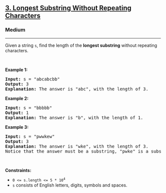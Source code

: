 <h2><a href="https://leetcode.com/problems/longest-substring-without-repeating-characters/">3. Longest Substring Without Repeating Characters</a></h2><h3>Medium</h3><hr><div style="user-select: auto;"><p style="user-select: auto;">Given a string <code style="user-select: auto;">s</code>, find the length of the <strong style="user-select: auto;">longest substring</strong> without repeating characters.</p>

<p style="user-select: auto;">&nbsp;</p>
<p style="user-select: auto;"><strong style="user-select: auto;">Example 1:</strong></p>

<pre style="user-select: auto;"><strong style="user-select: auto;">Input:</strong> s = "abcabcbb"
<strong style="user-select: auto;">Output:</strong> 3
<strong style="user-select: auto;">Explanation:</strong> The answer is "abc", with the length of 3.
</pre>

<p style="user-select: auto;"><strong style="user-select: auto;">Example 2:</strong></p>

<pre style="user-select: auto;"><strong style="user-select: auto;">Input:</strong> s = "bbbbb"
<strong style="user-select: auto;">Output:</strong> 1
<strong style="user-select: auto;">Explanation:</strong> The answer is "b", with the length of 1.
</pre>

<p style="user-select: auto;"><strong style="user-select: auto;">Example 3:</strong></p>

<pre style="user-select: auto;"><strong style="user-select: auto;">Input:</strong> s = "pwwkew"
<strong style="user-select: auto;">Output:</strong> 3
<strong style="user-select: auto;">Explanation:</strong> The answer is "wke", with the length of 3.
Notice that the answer must be a substring, "pwke" is a subsequence and not a substring.
</pre>

<p style="user-select: auto;">&nbsp;</p>
<p style="user-select: auto;"><strong style="user-select: auto;">Constraints:</strong></p>

<ul style="user-select: auto;">
	<li style="user-select: auto;"><code style="user-select: auto;">0 &lt;= s.length &lt;= 5 * 10<sup style="user-select: auto;">4</sup></code></li>
	<li style="user-select: auto;"><code style="user-select: auto;">s</code> consists of English letters, digits, symbols and spaces.</li>
</ul>
</div>